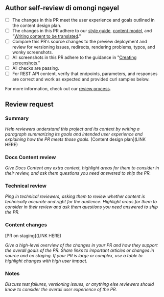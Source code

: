 ## Author self-review di omongi ngeyel

- [ ] The changes in this PR meet the user experience and goals outlined in the content design plan.
- [ ] The changes in this PR adhere to our [style guide](https://docs.github.com/en/contributing/style-guide-and-content-model/style-guide), [content model](https://docs.github.com/en/contributing/writing-for-github-docs/content-model), and "[Writing content to be translated](https://docs.github.com/en/contributing/writing-for-github-docs/writing-content-to-be-translated)."
- [ ] Compare this PR's source changes to the preview deployment and review for versioning issues, redirects, rendering problems, typos, and wonky screenshots.
- [ ] All screenshots in this PR adhere to the guidance in "[Creating screenshots](https://docs.github.com/en/contributing/writing-for-github-docs/creating-screenshots)."
- [ ] All checks are passing.
- [ ] For REST API content, verify that endpoints, parameters, and responses are correct and work as expected and provided curl samples below.
  
For more information, check out our [review process](https://github.com/github/docs-team/blob/main/contributing-to-docs/review-process.md).

## Review request

### Summary

_Help reviewers understand this project and its context by writing a paragraph summarizing its goals and intended user experience and explaining how the PR meets those goals._
[Content design plan](LINK HERE)

### Docs Content review

_Give Docs Content any extra context, highlight areas for them to consider in their review, and ask them questions you need answered to ship the PR._

### Technical review

_Ping in technical reviewers, asking them to review whether content is technically accurate and right for the audience._
_Highlight areas for them to consider in their review and ask them questions you need answered to ship the PR._

### Content changes

[PR on staging](LINK HERE)

_Give a high-level overview of the changes in your PR and how they support the overall goals of the PR. Share links to important articles or changes in source and on staging. If your PR is large or complex, use a table to highlight changes with high user impact._

### Notes

_Discuss test failures, versioning issues, or anything else reviewers should know to consider the overall user experience of the PR._
